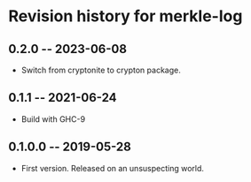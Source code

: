 # Revision history for merkle-log

## 0.2.0 -- 2023-06-08

*   Switch from cryptonite to crypton package.

## 0.1.1 -- 2021-06-24

*   Build with GHC-9

## 0.1.0.0 -- 2019-05-28

*   First version. Released on an unsuspecting world.
